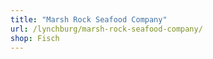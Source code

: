 ```yaml
---
title: "Marsh Rock Seafood Company"
url: /lynchburg/marsh-rock-seafood-company/
shop: Fisch
---
```

